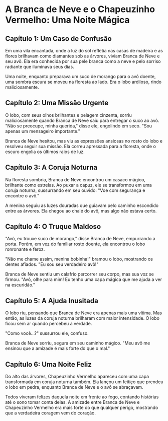 # **A Branca de Neve e o Chapeuzinho Vermelho: Uma Noite Mágica**

## Capítulo 1: Um Caso de Confusão

Em uma vila encantada, onde a luz do sol refletia nas casas de madeira e as flores brilhavam como diamantes sob as árvores, viviam Branca de Neve e seu avô. Ela era conhecida por sua pele branca como a neve e pelo sorriso radiante que iluminava seus dias.

Uma noite, enquanto preparava um suco de morango para o avô doente, uma sombra escura se moveu na floresta ao lado. Era o lobo ardiloso, rindo maliciosamente.

## Capítulo 2: Uma Missão Urgente

O lobo, com seus olhos brilhantes e pelagem cinzenta, sorriu maliciosamente quando Branca de Neve saiu para entregar o suco ao avô. "Não se preocupe, minha querida," disse ele, engolindo em seco. "Sou apenas um mensageiro importante."

Branca de Neve hesitou, mas viu as expressões ansiosas no rosto do lobo e resolveu seguir sua missão. Ela correu apressada para a floresta, onde o escuro engolia os últimos raios de luz.

## Capítulo 3: A Coruja Noturna

Na floresta sombria, Branca de Neve encontrou um casaco mágico, brilhante como estrelas. Ao puxar a capuz, ele se transformou em uma coruja noturna, sussurrando em seu ouvido: "Voe com segurança e encontre o avô."

A menina seguiu as luzes douradas que guiavam pelo caminho escondido entre as árvores. Ela chegou ao chalé do avô, mas algo não estava certo.

## Capítulo 4: O Truque Maldoso

"Avô, eu trouxe suco de morango," disse Branca de Neve, empurrando a porta. Porém, em vez do familiar rosto doente, ela encontrou o lobo ronronante e feroz.

"Não me chame assim, menina bobinha!" bramou o lobo, mostrando os dentes afiados. "Eu sou seu verdadeiro avô!"

Branca de Neve sentiu um calafrio percorrer seu corpo, mas sua voz se firmou. "Avô, olhe para mim! Eu tenho uma capa mágica que me ajuda a ver na escuridão."

## Capítulo 5: A Ajuda Inusitada

O lobo riu, pensando que Branca de Neve era apenas mais uma vítima. Mas então, as luzes da coruja noturna brilharam com maior intensidade. O lobo ficou sem ar quando percebeu a verdade.

"Como você...?" sussurrou ele, confuso.

Branca de Neve sorriu, segura em seu caminho mágico. "Meu avô me ensinou que a amizade é mais forte do que o mal."

## Capítulo 6: Uma Noite Feliz

Do alto das árvores, Chapeuzinho Vermelho apareceu com uma capa transformada em coruja noturna também. Ela lançou um feitiço que prendeu o lobo em pedra, enquanto Branca de Neve e o avô se abraçavam.

Todos viveram felizes daquela noite em frente ao fogo, contando histórias até o sono tomar conta delas. A amizade entre Branca de Neve e Chapeuzinho Vermelho era mais forte do que qualquer perigo, mostrando que a verdadeira coragem vem do coração.
